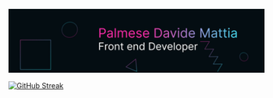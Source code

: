 ![alt text](https://github.com/PalmeseMattia/PalmeseMattia/blob/main/propic.jpg?raw=true)

[![GitHub Streak](http://github-readme-streak-stats.herokuapp.com?user=PalmeseMattia&theme=blueberry_duo&hide_border=true)](https://git.io/streak-stats)
